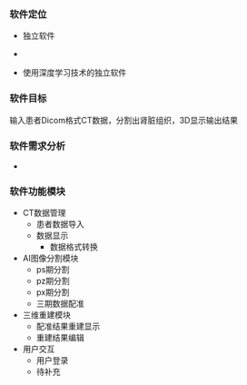 ### 软件定位
- 独立软件
- ~~~~深度学习辅助决策医疗独立软件
- 使用深度学习技术的独立软件

### 软件目标
输入患者Dicom格式CT数据，分割出肾脏组织，3D显示输出结果

### 软件需求分析
- 

### 软件功能模块
- CT数据管理
	- 患者数据导入
	- 数据显示
		- 数据格式转换
- AI图像分割模块
	- ps期分割
	- pz期分割
	- px期分割
	- 三期数据配准
- 三维重建模块
	- 配准结果重建显示
	- 重建结果编辑
- 用户交互
	- 用户登录
	- 待补充 